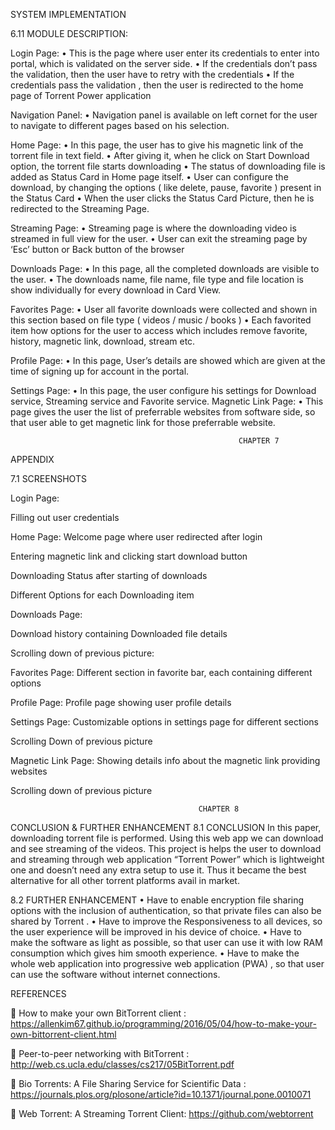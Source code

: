 SYSTEM IMPLEMENTATION

6.11 MODULE DESCRIPTION:

Login Page:
•	This is the page where user enter its credentials to enter into portal, which is validated on the server side.
•	If the credentials don’t pass the validation, then the user have to retry with the credentials
•	If the credentials pass the validation , then the user is redirected to the home page of Torrent Power application

Navigation Panel:
•	Navigation panel is available on left cornet for the user to navigate to different pages based on his selection.

Home Page:
•	In this page, the user has to give his magnetic link of the torrent file in text field.
•	After giving it, when he click on Start Download option, the torrent file starts downloading
•	The status of downloading file is added as Status Card in Home page itself.
•	User  can configure the download, by changing the options ( like delete, pause, favorite ) present in the  Status Card 
•	When the user clicks the Status Card Picture, then he is redirected to the Streaming Page.
 

Streaming Page:
•	Streaming page is where the downloading video is streamed in full view for the user.
•	User can exit the streaming page by ‘Esc’ button or Back button of the browser

Downloads Page:
•	In this page, all the completed downloads are visible to the user.
•	The downloads name, file name, file type and file location is show individually for every download in Card View.

Favorites Page:
•	User all favorite downloads were collected and shown in this section based on file type ( videos / music / books )
•	Each favorited item how options for the user to access which includes remove favorite, history, magnetic link, download, stream etc.

Profile Page:
•	In this page, User’s details are showed which are given at the time of signing up for account in the portal.

Settings Page:
•	In this page, the user configure his settings for Download service, Streaming service and Favorite service. 
Magnetic Link Page:
•	This page gives the user the list of preferrable websites from software side, so that user able to get magnetic link for those preferrable website.



                                                   

















                                                    
                                                       CHAPTER 7

APPENDIX

7.1 SCREENSHOTS

Login Page:

Filling out user credentials



 


Home Page:
Welcome page where user redirected after login

 
Entering magnetic link and clicking start download button
 

Downloading Status after starting of downloads

 
Different Options for each Downloading item 

 


Downloads Page:

Download history containing Downloaded file details
 
Scrolling down of previous picture:
 
Favorites Page:
Different section in favorite bar, each containing different options
 

Profile Page:
Profile page showing user profile details
 
Settings Page:
Customizable options in settings page for different sections
 

Scrolling Down of previous picture
 


Magnetic Link Page:
Showing details info about the magnetic link providing websites
 

Scrolling down of previous picture
 


                                              CHAPTER 8
CONCLUSION & FURTHER  ENHANCEMENT
    8.1 CONCLUSION
In this paper,  downloading torrent file is performed. Using this web app we can download and see streaming of  the videos. This project is helps the user to download and streaming through web application “Torrent Power”  which is lightweight one and doesn’t need any extra setup to use it. Thus it became the best alternative for all other torrent platforms avail in market.
  
 8.2 FURTHER  ENHANCEMENT
•	Have to enable encryption file sharing options with the inclusion of authentication, so that private files can also be shared by Torrent .
•	Have to improve the Responsiveness to all devices, so the user experience will be improved in his device of choice.
•	Have to make the software as light as possible, so that user can use it with low RAM consumption which gives him smooth experience.
•	Have to make the whole web application into progressive web application (PWA) , so that user can use the software without internet connections.
 







REFERENCES

	How to make your own BitTorrent client :
https://allenkim67.github.io/programming/2016/05/04/how-to-make-your-own-bittorrent-client.html

	Peer-to-peer networking with BitTorrent : 
http://web.cs.ucla.edu/classes/cs217/05BitTorrent.pdf

	Bio Torrents: A File Sharing Service for Scientific Data :
https://journals.plos.org/plosone/article?id=10.1371/journal.pone.0010071

	Web Torrent: A Streaming Torrent Client:
https://github.com/webtorrent


